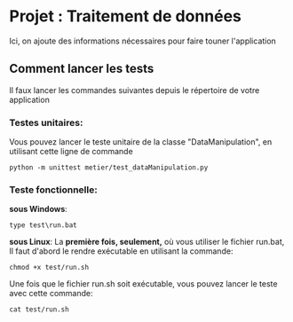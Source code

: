 # Projet : Traitement de données

Ici, on ajoute des informations nécessaires pour faire touner l'application

## Comment lancer les tests
Il faux lancer les commandes suivantes depuis le répertoire de votre application

### Testes unitaires:
Vous pouvez lancer le teste unitaire de la classe "DataManipulation", en utilisant cette ligne de commande
```
python -m unittest metier/test_dataManipulation.py
```


### Teste fonctionnelle:
**sous Windows**:
```
type test\run.bat
```

**sous Linux**:
La __première fois, seulement,__ où vous utiliser le fichier run.bat, Il faut d'abord le rendre exécutable en utilisant la commande:
```
chmod +x test/run.sh
```
Une fois que le fichier run.sh soit exécutable, vous pouvez lancer le teste avec cette commande:
```
cat test/run.sh
```

